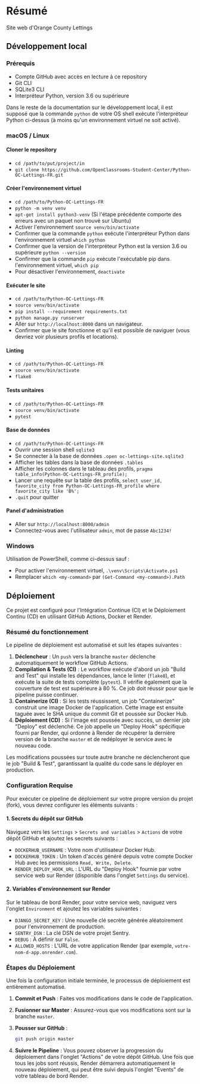 # Résumé

Site web d'Orange County Lettings

## Développement local

### Prérequis

- Compte GitHub avec accès en lecture à ce repository
- Git CLI
- SQLite3 CLI
- Interpréteur Python, version 3.6 ou supérieure

Dans le reste de la documentation sur le développement local, il est supposé que la commande `python` de votre OS shell exécute l'interpréteur Python ci-dessus (à moins qu'un environnement virtuel ne soit activé).

### macOS / Linux

#### Cloner le repository

- `cd /path/to/put/project/in`
- `git clone https://github.com/OpenClassrooms-Student-Center/Python-OC-Lettings-FR.git`

#### Créer l'environnement virtuel

- `cd /path/to/Python-OC-Lettings-FR`
- `python -m venv venv`
- `apt-get install python3-venv` (Si l'étape précédente comporte des erreurs avec un paquet non trouvé sur Ubuntu)
- Activer l'environnement `source venv/bin/activate`
- Confirmer que la commande `python` exécute l'interpréteur Python dans l'environnement virtuel
`which python`
- Confirmer que la version de l'interpréteur Python est la version 3.6 ou supérieure `python --version`
- Confirmer que la commande `pip` exécute l'exécutable pip dans l'environnement virtuel, `which pip`
- Pour désactiver l'environnement, `deactivate`

#### Exécuter le site

- `cd /path/to/Python-OC-Lettings-FR`
- `source venv/bin/activate`
- `pip install --requirement requirements.txt`
- `python manage.py runserver`
- Aller sur `http://localhost:8000` dans un navigateur.
- Confirmer que le site fonctionne et qu'il est possible de naviguer (vous devriez voir plusieurs profils et locations).

#### Linting

- `cd /path/to/Python-OC-Lettings-FR`
- `source venv/bin/activate`
- `flake8`

#### Tests unitaires

- `cd /path/to/Python-OC-Lettings-FR`
- `source venv/bin/activate`
- `pytest`

#### Base de données

- `cd /path/to/Python-OC-Lettings-FR`
- Ouvrir une session shell `sqlite3`
- Se connecter à la base de données `.open oc-lettings-site.sqlite3`
- Afficher les tables dans la base de données `.tables`
- Afficher les colonnes dans le tableau des profils, `pragma table_info(Python-OC-Lettings-FR_profile);`
- Lancer une requête sur la table des profils, `select user_id, favorite_city from
  Python-OC-Lettings-FR_profile where favorite_city like 'B%';`
- `.quit` pour quitter

#### Panel d'administration

- Aller sur `http://localhost:8000/admin`
- Connectez-vous avec l'utilisateur `admin`, mot de passe `Abc1234!`

### Windows

Utilisation de PowerShell, comme ci-dessus sauf :

- Pour activer l'environnement virtuel, `.\venv\Scripts\Activate.ps1`
- Remplacer `which <my-command>` par `(Get-Command <my-command>).Path`

## Déploiement

Ce projet est configuré pour l'Intégration Continue (CI) et le Déploiement Continu (CD) en utilisant GitHub Actions, Docker et Render.

### Résumé du fonctionnement

Le pipeline de déploiement est automatisé et suit les étapes suivantes :

1. **Déclencheur** : Un `push` vers la branche `master` déclenche automatiquement le workflow GitHub Actions.
2. **Compilation & Tests (CI)** : Le workflow exécute d'abord un job "Build and Test" qui installe les dépendances, lance le linter (`flake8`), et exécute la suite de tests complète (`pytest`). Il vérifie également que la couverture de test est supérieure à 80 %. Ce job doit réussir pour que le pipeline puisse continuer.
3. **Containerize  (CI)** : Si les tests réussissent, un job "Containerize" construit une image Docker de l'application. Cette image est ensuite taguée avec le SHA unique du commit Git et poussée sur Docker Hub.
4. **Déploiement (CD)** : Si l'image est poussée avec succès, un dernier job "Deploy" est déclenché. Ce job appelle un "Deploy Hook" spécifique fourni par Render, qui ordonne à Render de récupérer la dernière version de la branche `master` et de redéployer le service avec le nouveau code.

Les modifications poussées sur toute autre branche ne déclencheront que le job "Build & Test", garantissant la qualité du code sans le déployer en production.

### Configuration Requise

Pour exécuter ce pipeline de déploiement sur votre propre version du projet (fork), vous devrez configurer les éléments suivants :

#### 1. Secrets du dépôt sur GitHub

Naviguez vers les `Settings` > `Secrets and variables` > `Actions` de votre dépôt GitHub et ajoutez les secrets suivants :

- `DOCKERHUB_USERNAME` : Votre nom d'utilisateur Docker Hub.
- `DOCKERHUB_TOKEN` : Un token d'accès généré depuis votre compte Docker Hub avec les permissions `Read, Write, Delete`.
- `RENDER_DEPLOY_HOOK_URL` : L'URL du "Deploy Hook" fournie par votre service web sur Render (disponible dans l'onglet `Settings` du service).

#### 2. Variables d'environnement sur Render

Sur le tableau de bord Render, pour votre service web, naviguez vers l'onglet `Environment` et ajoutez les variables suivantes :

- `DJANGO_SECRET_KEY` : Une nouvelle clé secrète générée aléatoirement pour l'environnement de production.
- `SENTRY_DSN` : La clé DSN de votre projet Sentry.
- `DEBUG` : À définir sur `False`.
- `ALLOWED_HOSTS` : L'URL de votre application Render (par exemple, `votre-nom-d-app.onrender.com`).

### Étapes du Déploiement

Une fois la configuration initiale terminée, le processus de déploiement est entièrement automatisé.

1. **Commit et Push** : Faites vos modifications dans le code de l'application.
2. **Fusionner sur Master** : Assurez-vous que vos modifications sont sur la branche `master`.
3. **Pousser sur GitHub** :

    ```bash
    git push origin master
    ```

4. **Suivre le Pipeline** : Vous pouvez observer la progression du déploiement dans l'onglet "Actions" de votre dépôt GitHub. Une fois que tous les jobs sont réussis, Render démarrera automatiquement le nouveau déploiement, qui peut être suivi depuis l'onglet "Events" de votre tableau de bord Render.
